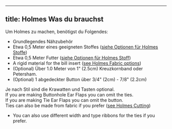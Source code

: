 ***

## title: Holmes Was du brauchst

Um Holmes zu machen, benötigst du Folgendes:

*   Grundlegendes Nähzubehör
*   Etwa 0,5 Meter eines geeigneten Stoffes ([siehe Optionen für Holmes Stoffe](/docs/patterns/holmes/fabric/))
*   Etwa 0,5 Meter Futter ([siehe Optionen für Holmes Stoff](/docs/patterns/holmes/fabric/))
*   A rigid material for the bill insert ([see Holmes Fabric options](/docs/patterns/holmes/fabric/))
*   (Optional) Über 1.0 Meter von 1" (2.5cm) Kreuzkornband oder Petersham.
*   (Optional) 1 abgedeckter Button über 3/4" (2cm) - 7/8" (2.2cm)

<Note>

Je nach Stil sind die Krawatten und Tasten optional.\
If you are making Buttonhole Ear Flaps you can omit the ties.\
If you are making Tie Ear Flaps you can omit the button.\
Ties can also be made from fabric if you prefer ([see Holmes Cutting](/docs/patterns/holmes/cutting/))

*   You can also use different width and type ribbons for the ties if you prefer.

</Note>
